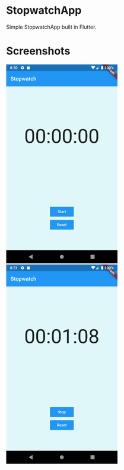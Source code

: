 # StopwatchApp

Simple StopwatchApp built in Flutter.

# Screenshots

<img src="Screenshots/appscreen1.png" width="300">     <img src="Screenshots/appscreen2.png" width="300">



